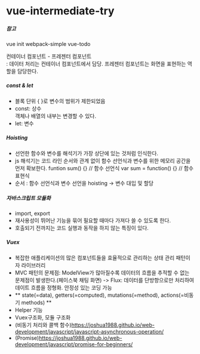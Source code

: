# vue-intermediate-try

##### 참고
vue init webpack-simple vue-todo

컨테이너 컴포넌트 - 프레젠터 컴포넌트   
: 데이터 처리는 컨테이너 컴포넌트에서 담당. 프레젠터 컴포넌트는 화면을 표현하는 역할을 담당한다.

##### const & let  
- 블록 단위 { }로 변수의 범위가 제한되었음
- const: 상수  
  객체나 배열의 내부는 변경할 수 있다.
- let: 변수

##### Hoisting
- 선언한 함수와 변수를 해석기가 가장 상단에 있는 것처럼 인식한다.
- js 해석기는 코드 라인 순서와 관계 없이 함수 선언식과 변수를 위한 메모리 공간을 먼저 확보한다.
  funtion sum() {} // 함수 선언식
  var sum = function() {} // 함수 표현식
- 순서 : 함수 선언식과 변수 선언을 hoisting -> 변수 대입 및 할당

##### 자바스크립트 모듈화
- import, export
- 재사용성이 뛰어난 기능을 묶어 필요할 때마다 가져다 쓸 수 있도록 한다.
- 호출되기 전까지는 코드 실행과 동작을 하지 않는 특징이 있다.

##### Vuex
- 복잡한 애플리케이션의 많은 컴포넌트들을 효율적으로 관리하는 상태 관리 패턴이자 라이브러리
- MVC 패턴의 문제점: ModelView가 많아질수록 데이터의 흐름을 추적할 수 없는 문제점이 발생한다.(페이스북 채팅 화면) -> 
  Flux: 데이터를 단방향으로만 처리하여 데이트 흐름을 정형화. 안정성 있는 코딩 가능
- ** state(=data), getters(=computed), mutations(=method), actions(=비동기 methods) **
- Helper 기능
- Vuex구조화, 모듈 구조화
- (비동기 처리와 콜백 함수)https://joshua1988.github.io/web-development/javascript/javascript-asynchronous-operation/
- (Promise)https://joshua1988.github.io/web-development/javascript/promise-for-beginners/